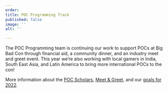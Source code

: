 ```yaml
---
order: 
title: POC Programming Track
published: false
image: ''
alt: ''

---
```

The POC Programming team is continuing our work to support POCs at Big Bad Con through financial aid, a community dinner, and an industry meet and greet event. This year we’re also working with local gamers in India, South East Asia, and Latin America to bring more international POCs to the con!

More information about the [POC Scholars](/poc-scholars), [Meet & Greet](/events/poc-meet-greet), and our [goals for 2022]().
